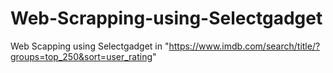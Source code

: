 # Web-Scrapping-using-Selectgadget
Web Scapping using Selectgadget in "https://www.imdb.com/search/title/?groups=top_250&sort=user_rating"
